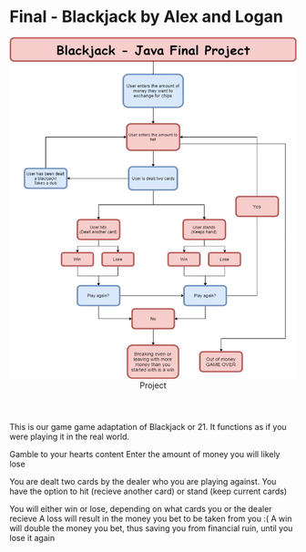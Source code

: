 # Final - Blackjack by Alex and Logan
<img src="BlackJack_JavaFinal.jpg" height = "600" width ="600">

<header>Project</header>

This is our game game adaptation of Blackjack or 21.
It functions as if you were playing it in the real world.

Gamble to your hearts content
Enter the amount of money you will likely lose

You are dealt two cards by the dealer who you are playing against.
You have the option to hit (recieve another card) or stand (keep current cards)

You will either win or lose, depending on what cards you or the dealer recieve
A loss will result in the money you bet to be taken from you :(
A win will double the money you bet, thus saving you from financial ruin, until you lose it again


